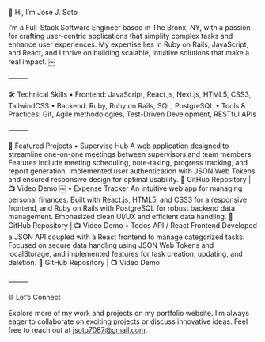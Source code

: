 👋 Hi, I’m Jose J. Soto

I’m a Full-Stack Software Engineer based in The Bronx, NY, with a passion for crafting user-centric applications that simplify complex tasks and enhance user experiences. My expertise lies in Ruby on Rails, JavaScript, and React, and I thrive on building scalable, intuitive solutions that make a real impact. ￼

⸻

🛠️ Technical Skills
	•	Frontend: JavaScript, React.js, Next.js, HTML5, CSS3, TailwindCSS
	•	Backend: Ruby, Ruby on Rails, SQL, PostgreSQL
	•	Tools & Practices: Git, Agile methodologies, Test-Driven Development, RESTful APIs

⸻

🚀 Featured Projects
	•	Supervise Hub
A web application designed to streamline one-on-one meetings between supervisors and team members. Features include meeting scheduling, note-taking, progress tracking, and report generation. Implemented user authentication with JSON Web Tokens and ensured responsive design for optimal usability.
🔗 GitHub Repository | 📺 Video Demo ￼
	•	Expense Tracker
An intuitive web app for managing personal finances. Built with React.js, HTML5, and CSS3 for a responsive frontend, and Ruby on Rails with PostgreSQL for robust backend data management. Emphasized clean UI/UX and efficient data handling.
🔗 GitHub Repository | 📺 Video Demo
	•	Todos API / React Frontend
Developed a JSON API coupled with a React frontend to manage categorized tasks. Focused on secure data handling using JSON Web Tokens and localStorage, and implemented features for task creation, updating, and deletion.
🔗 GitHub Repository | 📺 Video Demo

⸻

🌐 Let’s Connect

Explore more of my work and projects on my portfolio website. I’m always eager to collaborate on exciting projects or discuss innovative ideas. Feel free to reach out at jsoto7087@gmail.com.
